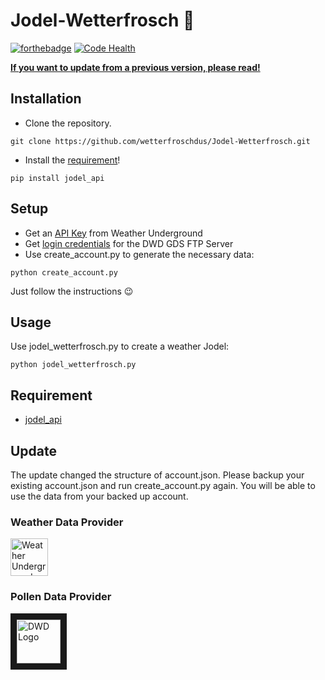 # Jodel-Wetterfrosch 🐸
[![forthebadge](http://forthebadge.com/images/badges/fuck-it-ship-it.svg)](https://forthebadge.com) [![Code Health](https://landscape.io/github/wetterfroschdus/Jodel-Wetterfrosch/master/landscape.svg?style=flat-square)](https://landscape.io/github/wetterfroschdus/Jodel-Wetterfrosch/master)

**[If you want to update from a previous version, please read!](./README.md#update)**


## Installation
- Clone the repository.
```
git clone https://github.com/wetterfroschdus/Jodel-Wetterfrosch.git
```
- Install the [requirement](./README.md#requirements)!
```
pip install jodel_api
```
## Setup
- Get an [API Key](https://www.wunderground.com/weather/api/d/pricing.html) from Weather Underground
- Get [login credentials](https://kunden.dwd.de/gdsRegistration/gdsRegistrationStart.do) for the DWD GDS FTP Server
- Use create_account.py to generate the necessary data:
```
python create_account.py
```
 Just follow the instructions 😉

## Usage
Use jodel_wetterfrosch.py to create a weather Jodel:
```
python jodel_wetterfrosch.py
```

## Requirement
- [jodel_api](https://github.com/nborrmann/jodel_api/)


## Update
The update changed the structure of account.json.
Please backup your existing account.json and run create_account.py again.
You will be able to use the data from your backed up account.





### Weather Data Provider
<a href="https://www.wunderground.com/" target="_blank"><img src="https://icons.wxug.com/logos/PNG/wundergroundLogo_4c_horz.png" 
alt="Weather Underground Logo" height="60" border="0" /></a>

### Pollen Data Provider
<a href="https://www.dwd.de"><img src="https://upload.wikimedia.org/wikipedia/de/thumb/7/7b/DWD-Logo_2013.svg/800px-DWD-Logo_2013.svg.png" 
alt="DWD Logo" height="70" border="10" /></a>
